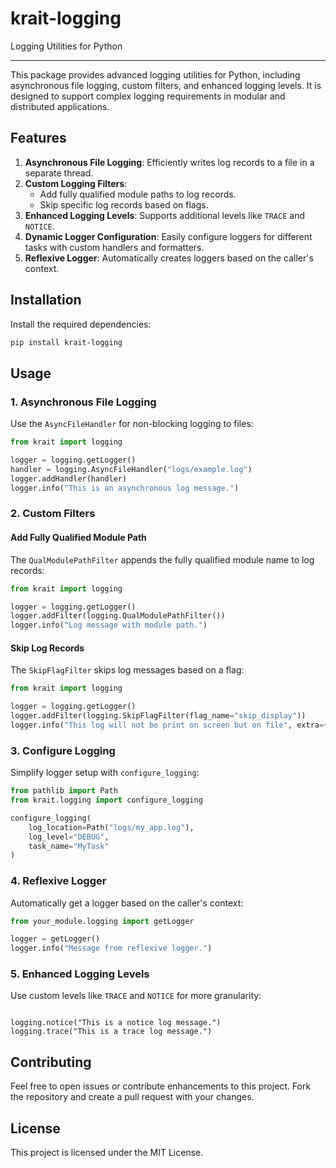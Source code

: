 # krait-logging

Logging Utilities for Python

---

This package provides advanced logging utilities for Python, including asynchronous file logging, custom filters, and enhanced logging levels. It is designed to support complex logging requirements in modular and distributed applications.

## Features

1. **Asynchronous File Logging**: Efficiently writes log records to a file in a separate thread.
2. **Custom Logging Filters**: 
   - Add fully qualified module paths to log records.
   - Skip specific log records based on flags.
3. **Enhanced Logging Levels**: Supports additional levels like `TRACE` and `NOTICE`.
4. **Dynamic Logger Configuration**: Easily configure loggers for different tasks with custom handlers and formatters.
5. **Reflexive Logger**: Automatically creates loggers based on the caller's context.

## Installation

Install the required dependencies:

```sh
pip install krait-logging
```

## Usage

### 1. Asynchronous File Logging

Use the `AsyncFileHandler` for non-blocking logging to files:

```py
from krait import logging

logger = logging.getLogger()
handler = logging.AsyncFileHandler("logs/example.log")
logger.addHandler(handler)
logger.info("This is an asynchronous log message.")
```

### 2. Custom Filters

#### Add Fully Qualified Module Path

The `QualModulePathFilter` appends the fully qualified module name to log records:

```py
from krait import logging

logger = logging.getLogger()
logger.addFilter(logging.QualModulePathFilter())
logger.info("Log message with module path.")
```

#### Skip Log Records

The `SkipFlagFilter` skips log messages based on a flag:

```py
from krait import logging

logger = logging.getLogger()
logger.addFilter(logging.SkipFlagFilter(flag_name="skip_display"))
logger.info("This log will not be print on screen but on file", extra={"skip_display": True})
```

### 3. Configure Logging

Simplify logger setup with `configure_logging`:

```py
from pathlib import Path
from krait.logging import configure_logging

configure_logging(
    log_location=Path("logs/my_app.log"),
    log_level="DEBUG",
    task_name="MyTask"
)

```

### 4. Reflexive Logger

Automatically get a logger based on the caller's context:

```py
from your_module.logging import getLogger

logger = getLogger()
logger.info("Message from reflexive logger.")
```

### 5. Enhanced Logging Levels

Use custom levels like `TRACE` and `NOTICE` for more granularity:

```from krait import logging

logging.notice("This is a notice log message.")
logging.trace("This is a trace log message.")
```

## Contributing

Feel free to open issues or contribute enhancements to this project. Fork the repository and create a pull request with your changes.

## License

This project is licensed under the MIT License.
